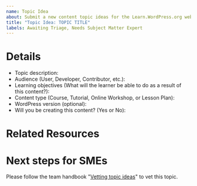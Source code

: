 ```yaml
---
name: Topic Idea
about: Submit a new content topic ideas for the Learn.WordPress.org website
title: "Topic Idea: TOPIC TITLE"
labels: Awaiting Triage, Needs Subject Matter Expert
---
```


# Details
<!-- 
Replace TOPIC TITLE in the issue title to the topic title you are proposing.
Then, share as much information about your idea as you can by filling out these items.
-->

- Topic description: 
- Audience (User, Developer, Contributor, etc.): 
- Learning objectives (What will the learner be able to do as a result of this content?): 
- Content type (Course, Tutorial, Online Workshop, or Lesson Plan): 
- WordPress version (optional): 
- Will you be creating this content? (Yes or No): 

# Related Resources
<!--
Below, list links related to this content that would be useful for Content Creators to reference as they develop the content. Related resources can be found on Learn, HelpHub, DevHub, GitHub Gutenberg Issues, DevNotes, etc.
-->


# Next steps for SMEs
Please follow the team handbook "[Vetting topic ideas](https://make.wordpress.org/training/handbook/training-team-how-to-guides/vetting-topic-ideas/)" to vet this topic.
